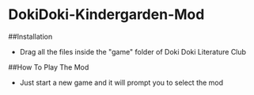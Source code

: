 # DokiDoki-Kindergarden-Mod

##Installation

- Drag all the files inside the "game" folder of Doki Doki Literature Club

##How To Play The Mod

- Just start a new game and it will prompt you to select the mod 
